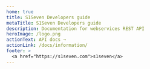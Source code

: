 ```yaml
---
home: true
title: S1Seven Developers guide
metaTitle: S1Seven Developers guide
description: Documentation for webservices REST API
heroImage: /logo.png
actionText: API docs →
actionLink: /docs/information/
footer: >
  <a href="https://s1seven.com">s1seven</a>
---
```

